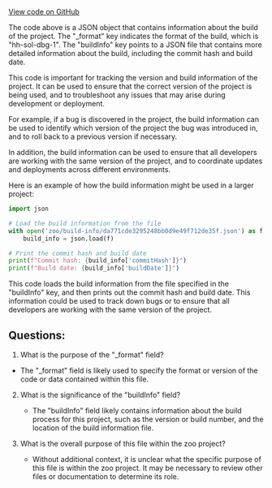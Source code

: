 [View code on GitHub](zoo-labs/zoo/blob/master/contracts/artifacts/src/Auction.sol/IMediaExtended.dbg.json)

The code above is a JSON object that contains information about the build of the project. The "_format" key indicates the format of the build, which is "hh-sol-dbg-1". The "buildInfo" key points to a JSON file that contains more detailed information about the build, including the commit hash and build date.

This code is important for tracking the version and build information of the project. It can be used to ensure that the correct version of the project is being used, and to troubleshoot any issues that may arise during development or deployment. 

For example, if a bug is discovered in the project, the build information can be used to identify which version of the project the bug was introduced in, and to roll back to a previous version if necessary. 

In addition, the build information can be used to ensure that all developers are working with the same version of the project, and to coordinate updates and deployments across different environments.

Here is an example of how the build information might be used in a larger project:

```python
import json

# Load the build information from the file
with open('zoo/build-info/da771cde3295248bb0d9e49f712de35f.json') as f:
    build_info = json.load(f)

# Print the commit hash and build date
print(f"Commit hash: {build_info['commitHash']}")
print(f"Build date: {build_info['buildDate']}")
```

This code loads the build information from the file specified in the "buildInfo" key, and then prints out the commit hash and build date. This information could be used to track down bugs or to ensure that all developers are working with the same version of the project.
## Questions: 
 1. What is the purpose of the "_format" field?
   - The "_format" field is likely used to specify the format or version of the code or data contained within this file.
   
2. What is the significance of the "buildInfo" field?
   - The "buildInfo" field likely contains information about the build process for this project, such as the version or build number, and the location of the build information file.
   
3. What is the overall purpose of this file within the zoo project?
   - Without additional context, it is unclear what the specific purpose of this file is within the zoo project. It may be necessary to review other files or documentation to determine its role.